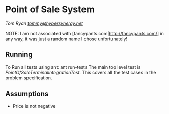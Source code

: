 Point of Sale System
====================

*Tom Ryan tommy@hypersynergy.net*

NOTE: I am not associated with [fancypants.com|http://fancypants.com/] in any way, it was just a random name I chose unfortunately!

Running
-------

To Run all tests using ant:
    ant run-tests
The main top level test is *PointOfSaleTerminalIntegrationTest*. This covers all the test cases in the problem specification.

Assumptions
-----------

* Price is not negative

